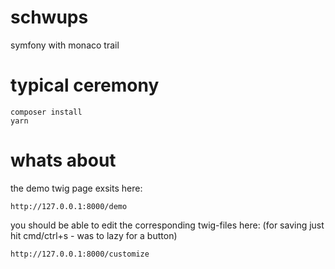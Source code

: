 # schwups
symfony with monaco trail


# typical ceremony

```
composer install
yarn
```

# whats about

the demo twig page exsits here:
```
http://127.0.0.1:8000/demo
```

you should be able to edit the corresponding twig-files here:
(for saving just hit cmd/ctrl+s - was to lazy for a button)
```
http://127.0.0.1:8000/customize
```
